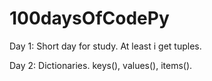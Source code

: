 # 100daysOfCodePy

Day 1:
Short day for study.
At least i get tuples.

Day 2:
Dictionaries.
keys(), values(), items().
